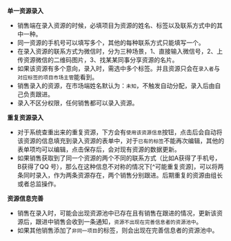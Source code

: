 **单一资源录入**

- 销售端在录入资源的时候，必填项目为资源的姓名、标签以及联系方式中的其中一种。
- 同一资源的手机号可以填写多个，其他的每种联系方式只能填写一个。
- 在录入资源的联系方式为微信时，分为三种场景，1、直接输入微信号，2、上传资源微信的二维码图片，3、找某某同事分享资源的名片。
- 如果该资源有多个意向，录入时，需选中多个标签。并且资源只会在`录入者`与`对应标签的项目市场主管`能看到。
- 销售录入的资源，在市场端姓名默认为：`未知`，不触发自动分配，录入后由自己负责跟进。
- 录入不区分权限，任何销售都可以录入资源。

**重复资源录入**

- 对于系统查重出来的重复资源，下方会有`使用该资源信息`按钮，点击后会自动将该资源的信息填充到录入资源的表单中，对于`已有的标签`不能再次编辑，其他的表单项均可以编辑，点击保存后，会对现有资源的数据更新。
- 如果销售获取到了同一个资源的两个不同的联系方式（比如A获得了手机号，B获得了QQ 号），那么在这种信息不对称的情况下[^可能重复资源]，可以将两条同时录入，作为两条资源存在，两个销售分别跟进。后期重复的资源由组长或者总监操作。

**资源信息完善**

- 销售在录入时，可能会出现资源池中已存在且有销售在跟进的情况，更新该资源后，跟进中销售会收到一条通知，`资源不出现在完善信息者的资源池中`。
- 如果其他销售添加了`非同一项目`的标签，则会出现在完善信息者的资源池中。